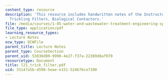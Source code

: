 ```yaml
---
content_type: resource
description: 'This resource includes handwritten notes of the Instructor on the topic:
  Trickling Filters, Biological Contactors.'
file: /media/courses/1-85-water-and-wastewater-treatment-engineering-spring-2006/33147a5bd5985eaee151524676ce7100_l21_trick_filter.pdf
file_type: application/pdf
learning_resource_types:
- Lecture Notes
ocw_type: OCWFile
parent_title: Lecture Notes
parent_type: CourseSection
parent_uid: 53836d89-9990-4e27-f37a-22369d6af070
resourcetype: Document
title: l21_trick_filter.pdf
uid: 33147a5b-d598-5eae-e151-524676ce7100
---
```

